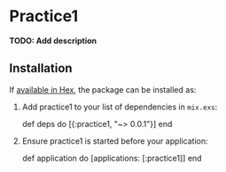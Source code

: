 # Practice1

**TODO: Add description**

## Installation

If [available in Hex](https://hex.pm/docs/publish), the package can be installed as:

  1. Add practice1 to your list of dependencies in `mix.exs`:

        def deps do
          [{:practice1, "~> 0.0.1"}]
        end

  2. Ensure practice1 is started before your application:

        def application do
          [applications: [:practice1]]
        end


